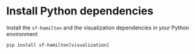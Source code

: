 # Install Python dependencies

Install the ``sf-hamilton`` and the visualization dependencies in your Python environment

``pip install sf-hamilton[visualization]``